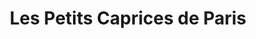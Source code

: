 ---
title: "Les Petits Caprices de Paris"
url: /paris/les-petits-caprices-de-paris/
shop: vêtements
---